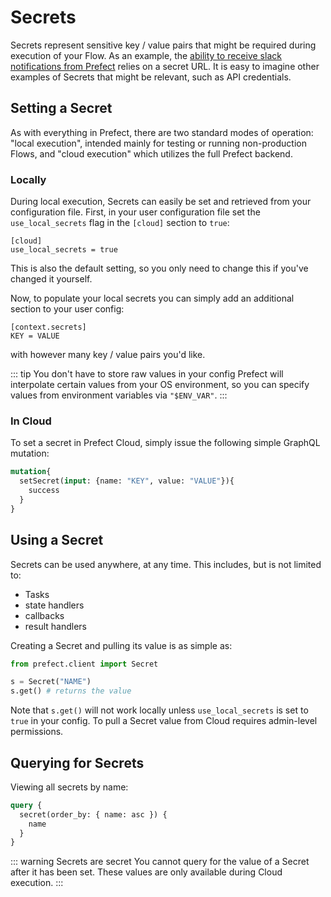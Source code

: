 # Secrets

Secrets represent sensitive key / value pairs that might be required during execution of your Flow.  As an example,
the [ability to receive slack notifications from Prefect](../tutorials/slack-notifications.html#using-your-url-to-get-notifications) relies on a secret
URL.  It is easy to imagine other examples of Secrets that might be relevant, such as API credentials.

## Setting a Secret
As with everything in Prefect, there are two standard modes of operation: "local execution", intended mainly for testing or running non-production Flows, and "cloud execution" which utilizes the full Prefect backend.  

### Locally
During local execution, Secrets can easily be set and retrieved from your configuration file.  First, in your user configuration file set the `use_local_secrets` flag in the `[cloud]` section to `true`:
```
[cloud]
use_local_secrets = true
```
This is also the default setting, so you only need to change this if you've changed it yourself.

Now, to populate your local secrets you can simply add an additional section to your user config:
```
[context.secrets]
KEY = VALUE
```
with however many key / value pairs you'd like.  

::: tip You don't have to store raw values in your config
Prefect will interpolate certain values from your OS environment, so you can specify values from environment variables via `"$ENV_VAR"`.
:::

### In Cloud

To set a secret in Prefect Cloud, simply issue the following simple GraphQL mutation:
```graphql
mutation{
  setSecret(input: {name: "KEY", value: "VALUE"}){
    success
  }
}
```

## Using a Secret

Secrets can be used anywhere, at any time.  This includes, but is not limited to:
- Tasks
- state handlers
- callbacks
- result handlers

Creating a Secret and pulling its value is as simple as:
```python
from prefect.client import Secret

s = Secret("NAME")
s.get() # returns the value
```

Note that `s.get()` will not work locally unless `use_local_secrets` is set to `true` in your config.  To pull a Secret value from Cloud requires admin-level permissions.

## Querying for Secrets

Viewing all secrets by name:

```graphql
query {
  secret(order_by: { name: asc }) {
    name
  }
}
```

::: warning Secrets are secret
You cannot query for the value of a Secret after it has been set.  These values are only available during Cloud execution.
:::
